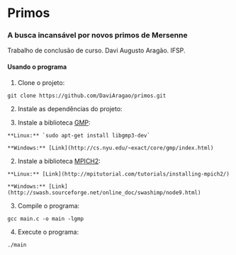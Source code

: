 # Primos
### A busca incansável por novos primos de Mersenne

Trabalho de conclusão de curso. Davi Augusto Aragão. IFSP.

#### Usando o programa

1. Clone o projeto:

`git clone https://github.com/DaviAragao/primos.git`

2. Instale as dependências do projeto:

  1.  Instale a biblioteca [GMP](https://gmplib.org/):
  
    **Linux:** `sudo apt-get install libgmp3-dev`
    
    **Windows:** [Link](http://cs.nyu.edu/~exact/core/gmp/index.html)
    
  2.  Instale a biblioteca [MPICH2](http://www.mpich.org/):
  
    **Linux:** [Link](http://mpitutorial.com/tutorials/installing-mpich2/)
    
    **Windows:** [Link](http://swash.sourceforge.net/online_doc/swashimp/node9.html)
    
3. Compile o programa:

`gcc main.c -o main -lgmp`

4. Execute o programa:

`./main`
